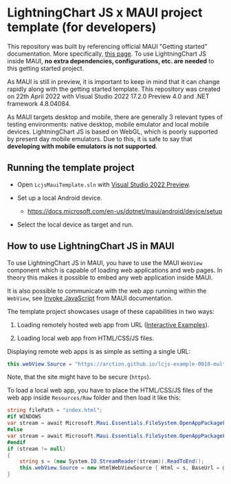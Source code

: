 # LightningChart JS x MAUI project template (for developers)

This repository was built by referencing official MAUI "Getting started" documentation. More specifically, [this page](https://docs.microsoft.com/en-us/dotnet/maui/get-started/first-app). To use LightningChart JS inside MAUI, **no extra dependencies, configurations, etc. are needed** to this getting started project.

As MAUI is still in preview, it is important to keep in mind that it can change rapidly along with the getting started template. This repository was created on 22th April 2022 with Visual Studio 2022 17.2.0 Preview 4.0 and .NET framework 4.8.04084.

As MAUI targets desktop and mobile, there are generally 3 relevant types of testing environments: native desktop, mobile emulator and local mobile devices. LightningChart JS is based on WebGL, which is poorly supported by present day mobile emulators. Due to this, it is safe to say that **developing with mobile emulators is not supported**.

## Running the template project

- Open `LcjsMauiTemplate.sln` with [Visual Studio 2022 Preview](https://visualstudio.microsoft.com/vs/preview/#download-preview).

- Set up a local Android device.
    - https://docs.microsoft.com/en-us/dotnet/maui/android/device/setup

- Select the local device as target and run.

## How to use LightningChart JS in MAUI

To use LightningChart JS in MAUI, you have to use the MAUI `WebView` component which is capable of loading web applications and web pages. In theory this makes it possible to embed any web application inside MAUI.

It is also possible to communicate with the web app running within the `WebView`, see [Invoke JavaScript](https://docs.microsoft.com/en-us/dotnet/maui/user-interface/controls/webview#invoke-javascript) from MAUI documentation.

The template project showcases usage of these capabilities in two ways:

1. Loading remotely hosted web app from URL ([Interactive Examples](https://www.arction.com/lightningchart-js-interactive-examples/)).

2. Loading local web app from HTML/CSS/JS files.

Displaying remote web apps is as simple as setting a single URL:

```c#
this.webView.Source = "https://arction.github.io/lcjs-example-0010-multiChannelLineProgressive/";
```

Note, that the site might have to be secure (`https`).

To load a local web app, you have to place the HTML/CSS/JS files of the web app inside `Resources/Raw` folder and then load it like this:

```c#
string filePath = "index.html";
#if WINDOWS
var stream = await Microsoft.Maui.Essentials.FileSystem.OpenAppPackageFileAsync("Assets/" + filePath);
#else
var stream = await Microsoft.Maui.Essentials.FileSystem.OpenAppPackageFileAsync(filePath);
#endif
if (stream != null)
{
    string s = (new System.IO.StreamReader(stream)).ReadToEnd();
    this.webView.Source = new HtmlWebViewSource { Html = s, BaseUrl = @"file:///android_asset/" };
}
```
